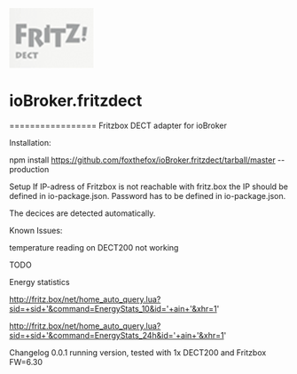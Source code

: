 ![Logo](admin/fritzdect_logo.png)
# ioBroker.fritzdect
=================
Fritzbox DECT adapter for ioBroker

Installation:

npm install https://github.com/foxthefox/ioBroker.fritzdect/tarball/master --production

Setup
If IP-adress of Fritzbox is not reachable with fritz.box the IP should be defined in io-package.json.
Password has to be defined in io-package.json.

The decices are detected automatically.

Known Issues:

temperature reading on DECT200 not working

TODO

Energy statistics

http://fritz.box/net/home_auto_query.lua?sid=+sid+'&command=EnergyStats_10&id='+ain+'&xhr=1'

http://fritz.box/net/home_auto_query.lua?sid=+sid+'&command=EnergyStats_24h&id='+ain+'&xhr=1'

Changelog
0.0.1
running version, tested with 1x DECT200 and Fritzbox FW=6.30
